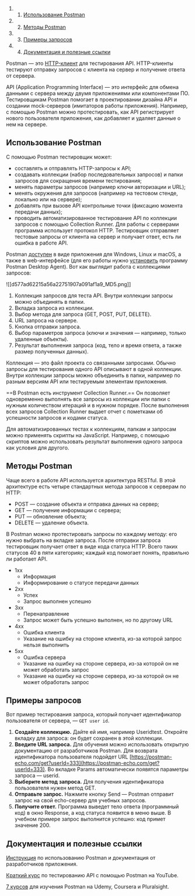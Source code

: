1. 1. [Использование Postman](https://blog.skillfactory.ru/glossary/postman/#использование-postman)
2. 2. [Методы Postman](https://blog.skillfactory.ru/glossary/postman/#методы-postman)
3. 3. [Примеры запросов](https://blog.skillfactory.ru/glossary/postman/#примеры-запросов)
4. 4. [Документация и полезные ссылки](https://blog.skillfactory.ru/glossary/postman/#документация-и-полезные-ссылки)

Postman — это [HTTP-клиент](https://www.postman.com/) для тестирования API. HTTP-клиенты тестируют отправку запросов с клиента на сервер и получение ответа от сервера.

API (Application Programming Interface) — это интерфейс для обмена данными с сервера между двумя приложениями или компонентами ПО. Тестировщикам Postman помогает в проектировании дизайна API и создании mock-серверов (имитаторов работы приложения). Например, с помощью Postman можно протестировать, как API регистрирует нового пользователя приложения, как добавляет и удаляет данные о нем на сервере.

## Использование Postman

С помощью Postman тестировщик может:

- составлять и отправлять HTTP-запросы к API;
- создавать коллекции (набор последовательных запросов) и папки запросов для сокращения времени тестирования;
- менять параметры запросов (например ключи авторизации и URL);
- менять окружения для запросов (например на тестовом стенде, локально или на сервере);
- добавлять при вызове API контрольные точки (фиксацию момента передачи данных);
- проводить автоматизированное тестирование API по коллекции запросов с помощью Collection Runner.
Для работы с серверами программа использует протокол HTTP. Тестировщик отправляет тестовые запросы от клиента на сервер и получает ответ, есть ли ошибка в работе API.

Postman [доступен](https://www.postman.com/downloads/) в виде приложения для Windows, Linux и macOS, а также в web-интерфейсе (для его работы нужно [установить](https://blog.postman.com/introducing-the-postman-agent-send-api-requests-from-your-browser-without-limits/) программу Postman Desktop Agent). Вот как выглядит работа с коллекциями запросов:

![[d577ad62215a56a22751907a091af1a9_MD5.png]]

1. Коллекция запросов для теста API. Внутри коллекции запросы можно объединять в папки.
2. Вкладка запроса из коллекции.
3. Выбор метода для запроса (GET, POST, PUT, DELETE).
4. URL запроса на сервере.
5. Кнопка отправки запроса.
6. Выбор параметров запроса (ключи и значения — например, только удаленные объекты).
7. Результат выполнения запроса (код, тело и время ответа, а также размер полученных данных).

Коллекция — это файл проекта со связанными запросами. Обычно запросы для тестирования одного API описывают в одной коллекции. Внутри коллекции запросы можно объединить в папки, например по разным версиям API или тестируемым элементам приложения.

==В Postman есть инструмент Collection Runner.== Он позволяет одновременно выполнять все запросы из коллекции или папки с нужным количеством итераций и в нужном порядке. После выполнения всех запросов Collection Runner выдает отчет с пометками об успешности запросов и кодами статуса.

Для автоматизированных тестах к коллекциям, папкам и запросам можно применять скрипты на JavaScript. Например, с помощью скриптов можно использовать результат выполнения одного запроса как условия для другого.

## Методы Postman

Чаще всего в работе API используется архитектура RESTful. В этой архитектуре есть четыре стандартных метода запросов к серверам по HTTP:

- POST — создание объекта и отправка данных на сервер;
- GET — получение информации с сервера;
- PUT — обновление объекта;
- DELETE — удаление объекта.

В Postman можно протестировать запросы по каждому методу: его нужно выбрать на вкладке запроса. После отправки запроса тестировщик получает ответ в виде кода статуса HTTP. Всего таких статусов 40 в пяти категориях; каждый код помогает понять, правильно ли работает API.

- 1xx
    - Информация
    - Информирование о статусе передачи данных
- 2xx
    - Успех
    - Запрос выполнен успешно
- 3xx
    - Перенаправление
    - Запрос может быть успешно выполнен, но по другому URL
- 4xx
    - Ошибка клиента
    - Указание на ошибку на стороне клиента, из-за которой запрос нельзя выполнить
- 5xx
    - Ошибка сервера
    - Указание на ошибку на стороне сервера, из-за которой он не может обработать запрос
    - Указание на ошибку на стороне сервера, из-за которой он не может обработать запрос

## Примеры запросов

Вот пример тестирования запроса, который получает идентификатор пользователя от сервера, — `GET user id`.

1. **Создайте коллекцию.** Дайте ей имя, например Useridtest. Откройте вкладку для запроса: он будет сохранен в этой коллекции.
2. **Введите URL запроса.** Для обучения можно использовать открытую документацию от разработчиков Postman. Для возврата идентификатора пользователя подойдет URL [https://postman-echo.com/get?userId=333](https://postman-echo.com/get?userId=333). Во вкладке Params автоматически появятся параметры запроса — userid.
3. **Выберите метод запроса.** Для получения идентификатора пользователя нужен метод GET.
4. **Отправьте запрос.** Нажмите кнопку Send — Postman отправит запрос на свой echo-сервер для учебных запросов.
5. **Получите ответ.** Программа выведет тело ответа (программный код) в окно Response, а код статуса появится в меню выше. В учебном примере запрос выполнится успешно: код примет значение 200.

## Документация и полезные ссылки

[Инструкция](https://learning.postman.com/docs/publishing-your-api/documenting-your-api/) по использованию Postman и документация от разработчиков приложения.

[Краткий курс](https://www.youtube.com/watch?v=VywxIQ2ZXw4)[](http://savefrom.net/?url=https%3A%2F%2Fwww.youtube.com%2Fwatch%3Fv%3DVywxIQ2ZXw4&utm_source=ff&utm_medium=extensions&utm_campaign=link_modifier "Получи прямую ссылку") по тестированию API с помощью Postman на YouTube.

[7 курсов](https://medium.com/javarevisited/7-best-courses-to-learn-postman-tool-for-web-service-and-api-testing-f225c138fa5a) для изучения Postman на Udemy, Coursera и Pluralsight.